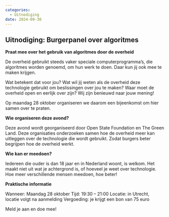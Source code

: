```yaml
---
categories: 
  - Uitnodiging
date: 2024-09-30
---
```


## Uitnodiging: Burgerpanel over algoritmes

**Praat mee over het gebruik van algoritmes door de overheid**

De overheid gebruikt steeds vaker speciale computerprogramma’s, die algoritmes worden genoemd, om hun werk te doen. Daar kun jij ook mee te maken krijgen.

Wat betekent dat voor jou? Wat wil jij weten als de overheid deze technologie gebruikt om beslissingen over jou te maken? Waar moet de overheid open en eerlijk over zijn? Wij zijn benieuwd naar jouw mening!

Op maandag 28 oktober organiseren we daarom een bijeenkomst om hier samen over te praten.

**Wie organiseren deze avond?**

Deze avond wordt georganiseerd door Open State Foundation en The Green Land. Deze organisaties onderzoeken samen hoe de overheid meer kan uitleggen over de technologie die wordt gebruikt. Zodat burgers beter begrijpen hoe de overheid werkt.

**Wie kan er meedoen?**

Iedereen die ouder is dan 18 jaar en in Nederland woont, is welkom. Het maakt niet uit wat je achtergrond is, of hoeveel je weet over technologie. Hoe meer verschillende mensen meedoen, hoe beter!

**Praktische informatie**

Wanneer: Maandag 28 oktober
Tijd: 19:30 – 21:00
Locatie: in Utrecht, locatie volgt na aanmelding
Vergoeding: je krijgt een bon van 75 euro

Meld je aan en doe mee!

